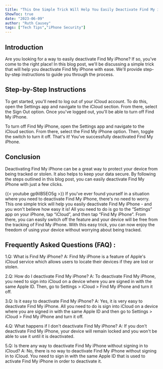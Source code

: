 ```yaml
---
title: "This One Simple Trick Will Help You Easily Deactivate Find My iPhone - You Won't Believe How Easy It Is!"
ShowToc: true 
date: "2023-06-09"
author: "Ruth Causey" 
tags: ["Tech Tips","iPhone Security"]
---
```

## Introduction

Are you looking for a way to easily deactivate Find My iPhone? If so, you've come to the right place! In this blog post, we'll be discussing a simple trick that will help you deactivate Find My iPhone with ease. We'll provide step-by-step instructions to guide you through the process.

## Step-by-Step Instructions

To get started, you'll need to log out of your iCloud account. To do this, open the Settings app and navigate to the iCloud section. From there, select the Sign Out option. Once you've logged out, you'll be able to turn off Find My iPhone.

To turn off Find My iPhone, open the Settings app and navigate to the iCloud section. From there, select the Find My iPhone option. Then, toggle the switch to turn it off. That's it! You've successfully deactivated Find My iPhone.

## Conclusion

Deactivating Find My iPhone can be a great way to protect your device from being tracked or stolen. It also helps to keep your data secure. By following the steps outlined in this blog post, you can easily deactivate Find My iPhone with just a few clicks.

{{< youtube gp9iIB5EO5g >}} 
If you've ever found yourself in a situation where you need to deactivate Find My iPhone, there's no need to worry. This one simple trick will help you easily deactivate Find My iPhone - and you won't believe how easy it is! All you need to do is go to the “Settings” app on your iPhone, tap “iCloud”, and then tap “Find My iPhone”. From there, you can easily switch off the feature and your device will be free from the tracking of Find My iPhone. With this easy trick, you can now enjoy the freedom of using your device without worrying about being tracked.

## Frequently Asked Questions (FAQ) :
1.Q: What is Find My iPhone?
A: Find My iPhone is a feature of Apple's iCloud service which allows users to locate their devices if they are lost or stolen.

2.Q: How do I deactivate Find My iPhone?
A: To deactivate Find My iPhone, you need to sign into iCloud on a device where you are signed in with the same Apple ID. Then, go to Settings > iCloud > Find My iPhone and turn it off.

3.Q: Is it easy to deactivate Find My iPhone?
A: Yes, it is very easy to deactivate Find My iPhone. All you need to do is sign into iCloud on a device where you are signed in with the same Apple ID and then go to Settings > iCloud > Find My iPhone and turn it off.

4.Q: What happens if I don't deactivate Find My iPhone?
A: If you don't deactivate Find My iPhone, your device will remain locked and you won't be able to use it until it is deactivated.

5.Q: Is there any way to deactivate Find My iPhone without signing in to iCloud?
A: No, there is no way to deactivate Find My iPhone without signing in to iCloud. You need to sign in with the same Apple ID that is used to activate Find My iPhone in order to deactivate it.


